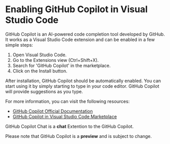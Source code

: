 # Enabling GitHub Copilot in Visual Studio Code

GitHub Copilot is an AI-powered code completion tool developed by GitHub. It works as a Visual Studio Code extension and can be enabled in a few simple steps:

1. Open Visual Studio Code.
2. Go to the Extensions view (Ctrl+Shift+X).
3. Search for 'GitHub Copilot' in the marketplace.
4. Click on the Install button.

After installation, GitHub Copilot should be automatically enabled. You can start using it by simply starting to type in your code editor. GitHub Copilot will provide suggestions as you type.

For more information, you can visit the following resources:

- [GitHub Copilot Official Documentation](https://copilot.github.com/)
- [GitHub Copilot in Visual Studio Code Marketplace](https://marketplace.visualstudio.com/items?itemName=GitHub.copilot)

GitHub Copilot Chat is a **chat** Extention to the GitHub Copilot.

Please note that GitHub Copilot is a **preview** and is subject to change.
